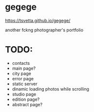 # gegege
https://tsvetta.github.io/gegege/

another fckng photographer's portfolio


# TODO:

* contacts
* main page?
* city page
* error page
* static server
* dinamic loading photos while scrolling
* studio page
* edition page?
* abstract page?
